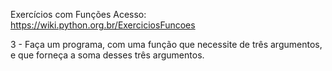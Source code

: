 Exercícios com Funções
Acesso: https://wiki.python.org.br/ExerciciosFuncoes


3 - Faça um programa, com uma função que necessite de três argumentos, e que forneça a soma desses três argumentos.
